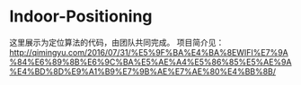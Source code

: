 # Indoor-Positioning
这里展示为定位算法的代码，由团队共同完成。
项目简介见：http://qimingyu.com/2016/07/31/%E5%9F%BA%E4%BA%8EWIFI%E7%9A%84%E6%89%8B%E6%9C%BA%E5%AE%A4%E5%86%85%E5%AE%9A%E4%BD%8D%E9%A1%B9%E7%9B%AE%E7%AE%80%E4%BB%8B/
